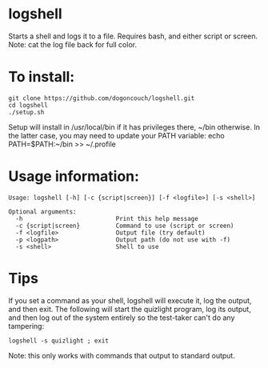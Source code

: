 # logshell
Starts a shell and logs it to a file. Requires bash, and either script or screen. Note: cat the log file back for full color.

# To install:
    git clone https://github.com/dogoncouch/logshell.git
    cd logshell
    ./setup.sh

Setup will install in /usr/local/bin if it has privileges there, ~/bin otherwise. In the latter case, you may need to update your PATH variable:
    echo PATH=$PATH:~/bin >> ~/.profile

# Usage information:
    Usage: logshell [-h] [-c {script|screen}] [-f <logfile>] [-s <shell>]

    Optional arguments:
      -h                          Print this help message
      -c {script|screen}          Command to use (script or screen)
      -f <logfile>                Output file (try default)
      -p <logpath>                Output path (do not use with -f)
      -s <shell>                  Shell to use

# Tips
If you set a command as your shell, logshell will execute it, log the output, and then exit. The following will start the quizlight program, log its output, and then log out of the system entirely so the test-taker can't do any tampering:

    logshell -s quizlight ; exit

Note: this only works with commands that output to standard output.
